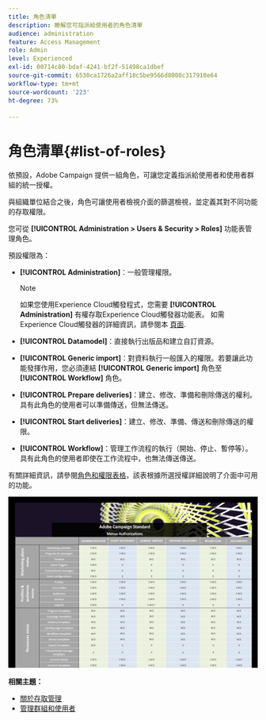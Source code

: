 ```yaml
---
title: 角色清單
description: 瞭解您可指派給使用者的角色清單
audience: administration
feature: Access Management
role: Admin
level: Experienced
exl-id: 00714c80-bdaf-4241-bf2f-51498ca1dbef
source-git-commit: 6530ca1726a2aff18c5be9566d8008c317918e64
workflow-type: tm+mt
source-wordcount: '223'
ht-degree: 73%

---
```


# 角色清單{#list-of-roles}

依預設，Adobe Campaign 提供一組角色，可讓您定義指派給使用者和使用者群組的統一授權。

與組織單位結合之後，角色可讓使用者檢視介面的篩選檢視，並定義其對不同功能的存取權限。

您可從 **[!UICONTROL Administration > Users & Security > Roles]** 功能表管理角色。

預設權限為：

* **[!UICONTROL Administration]**：一般管理權限。

  >[!NOTE]
  >
  >如果您使用Experience Cloud觸發程式，您需要 **[!UICONTROL Administration]** 有權存取Experience Cloud觸發器功能表。 如需Experience Cloud觸發器的詳細資訊，請參閱本 [頁面](../../integrating/using/about-adobe-experience-cloud-triggers.md).

* **[!UICONTROL Datamodel]**：直接執行出版品和建立自訂資源。
* **[!UICONTROL Generic import]**：對資料執行一般匯入的權限。若要讓此功能發揮作用，您必須連結 **[!UICONTROL Generic import]** 角色至 **[!UICONTROL Workflow]** 角色。
* **[!UICONTROL Prepare deliveries]**：建立、修改、準備和刪除傳送的權利。具有此角色的使用者可以準備傳送，但無法傳送。
* **[!UICONTROL Start deliveries]**：建立、修改、準備、傳送和刪除傳送的權限。
* **[!UICONTROL Workflow]**：管理工作流程的執行（開始、停止、暫停等）。具有此角色的使用者即使在工作流程中，也無法傳送傳送。

有關詳細資訊，請參閱[角色和權限表格](/help/administration/using/assets/acs_rights.pdf)，該表根據所選授權詳細說明了介面中可用的功能。

[![影像](assets/user_management_3.png)](https://experienceleague.adobe.com/docs/campaign-standard/assets/acs_rights.pdf)

**相關主題：**

* [關於存取管理](../../administration/using/about-access-management.md)
* [管理群組和使用者](../../administration/using/managing-groups-and-users.md)
